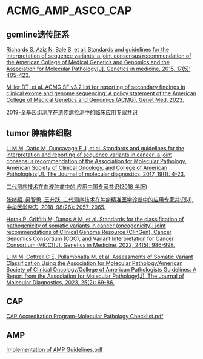# ACMG_AMP_ASCO_CAP

## gemline遗传胚系

[Richards S, Aziz N, Bale S, et al. Standards and guidelines for the interpretation of sequence variants: a joint consensus recommendation of the American College of Medical Genetics and Genomics and the Association for Molecular Pathology[J]. Genetics in medicine, 2015, 17(5): 405-423.](https://www.nature.com/articles/gim201530)

[Miller DT, et al. ACMG SF v3.2 list for reporting of secondary findings in clinical exome and genome sequencing: A policy statement of the American College of Medical Genetics and Genomics (ACMG). Genet Med. 2023.](https://www.gimjournal.org/article/S1098-3600(23)00879-1/fulltext)

[2019-全基因组测序在遗传病检测中的临床应用专家共识](./2019-全基因组测序在遗传病检测中的临床应用专家共识.pdf)
   
## tumor 肿瘤体细胞

[Li M M, Datto M, Duncavage E J, et al. Standards and guidelines for the interpretation and reporting of sequence variants in cancer: a joint consensus recommendation of the Association for Molecular Pathology, American Society of Clinical Oncology, and College of American Pathologists[J]. The Journal of molecular diagnostics, 2017, 19(1): 4-23.](https://www.sciencedirect.com/science/article/pii/S1525157816302239)

[二代测序技术在血液肿瘤中的 应用中国专家共识(2018 年版)](./2018-二代测序技术在血液肿瘤中的应用中国专家共识.pdf)

[张绪超, 梁智勇, 王升跃. 二代测序技术在肿瘤精准医学诊断中的应用专家共识[J]. 中华医学杂志, 2018, 98(26): 2057-2065.](https://rs.yiigle.com/CN112137201826/1049798.htm)

[Horak P, Griffith M, Danos A M, et al. Standards for the classification of pathogenicity of somatic variants in cancer (oncogenicity): joint recommendations of Clinical Genome Resource (ClinGen), Cancer Genomics Consortium (CGC), and Variant Interpretation for Cancer Consortium (VICC)[J]. Genetics in Medicine, 2022, 24(5): 986-998.](https://www.sciencedirect.com/science/article/pii/S1098360022000016)

[Li M M, Cottrell C E, Pullambhatla M, et al. Assessments of Somatic Variant Classification Using the Association for Molecular Pathology/American Society of Clinical Oncology/College of American Pathologists Guidelines: A Report from the Association for Molecular Pathology[J]. The Journal of Molecular Diagnostics, 2023, 25(2): 69-86.](https://www.jmdjournal.org/article/S1525-1578(22)00339-7/fulltext)

## CAP

[CAP Accreditation Program-Molecular Pathology Checklist.pdf](./CAP-Accreditation-Program-Molecular-Pathology-Checklist.pdf)

## AMP

[Implementation of AMP Guidelines.pdf](./Implementation-of-AMP-Guidelines.pdf)